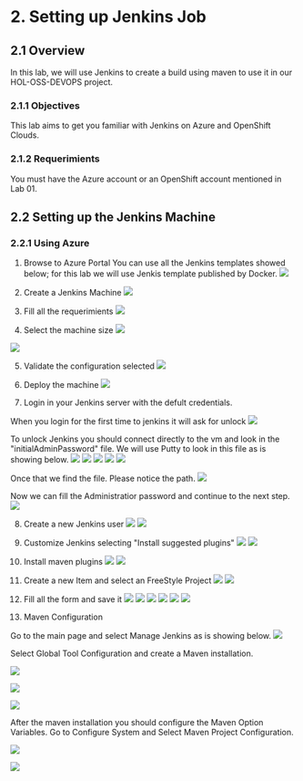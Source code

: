 # 2. Setting up Jenkins Job

## 2.1 Overview
In this lab, we will use Jenkins to create a build using maven to use it in our HOL-OSS-DEVOPS project.

### 2.1.1 Objectives
This lab aims to get you familiar with Jenkins on Azure and OpenShift Clouds.

### 2.1.2 Requerimients
You must have the Azure account or an OpenShift account mentioned in Lab 01.

## 2.2 Setting up the Jenkins Machine
### 2.2.1 Using Azure

1. Browse to Azure Portal
You can use all the Jenkins templates showed below; for this lab we will use Jenkis template published by Docker.
![](./images/2.2.i001.png)

2. Create a Jenkins Machine
![](./images/2.2.i002.png)

3. Fill all the requerimients
![](./images/2.2.i003.png)

4. Select the machine size
![](./images/2.2.i004.png) 

![](./images/2.2.i005.png)

5. Validate the configuration selected
![](./images/2.2.i006.png)

6. Deploy the machine
![](./images/2.2.i008.png)

7. Login in your Jenkins server with the defult credentials.

When you login for the first time to jenkins it will ask for unlock
![](./images/2.2.i009.png)

To unlock Jenkins you should connect directly to the vm and look in the "initialAdminPassword" file. We will use Putty to look in this file as is showing below.
![](./images/2.2.i010.png)
![](./images/2.2.i011.png)
![](./images/2.2.i012.png)
![](./images/2.2.i013.png)
![](./images/2.2.i014.png)

Once that we find the file. Please notice the path.
![](./images/2.2.i015.png)

Now we can fill the Administratior password and continue to the next step.
![](./images/2.2.i016.png)

8. Create a new Jenkins user 
![](./images/2.2.i019.png)
![](./images/2.2.i020.png)

9. Customize Jenkins selecting "Install suggested plugins"
![](./images/2.2.i017.png)
![](./images/2.2.i018.png)

10. Install maven plugins
![](./images/2.2.i022.png)
![](./images/2.2.i023.png)


11. Create a new Item and select an FreeStyle Project
![](./images/2.2.i024.png)
![](./images/2.2.i025.png)

12. Fill all the form and save it
![](./images/2.2.i026.png)
![](./images/2.2.i027.png)
![](./images/2.2.i028.png)
![](./images/2.2.i029.png)
![](./images/2.2.i030.png)
![](./images/2.2.i031.png)

13. Maven Configuration

Go to the main page and select Manage Jenkins as is showing below.
![](./images/2.2.i031.png)

Select Global Tool Configuration and create a Maven installation.

![](./images/2.2.i032.png)

![](./images/2.2.i033.png)

![](./images/2.2.i034.png)

After the maven installation you should configure the Maven Option Variables.
Go to Configure System and Select Maven Project Configuration.

![](./images/2.2.i035.png)

![](./images/2.2.i036.png)


